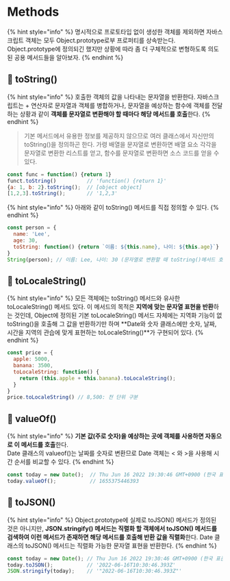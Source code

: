 # Methods

{% hint style="info" %}
명시적으로 프로토타입 없이 생성한 객체를 제외하면 자바스크립트 객체는 모두 Object.prototype로부 프로퍼티를 상속받는다. Object.prototype에 정의되긴 했지만 상황에 따라 좀 더 구체적으로 변형하도록 의도된 공용 메서드들을 알아보자.
{% endhint %}

## 🐇 toString()

{% hint style="info" %}
호출한 객체의 값을 나타내는 문자열을 반환한다. 자바스크립트는 + 연산자로 문자열과 객체를 병합하거나, 문자열을 예상하는 함수에 객체를 전달하는 상황과 같이 **객체를 문자열로 변환해야 할 때마다 해당 메서드를 호출**한다.
{% endhint %}

> 기본 메서드에서 유용한 정보를 제공하지 않으므로 여러 클래스에서 자신만의 toString()을 정의하곤 한다. 가령 배열을 문자열로 변환하면 배열 요소 각각을 문자열로 변환한 리스트를 얻고, 함수를 문자열로 변환하면 소스 코드를 얻을 수 있다.

```javascript
const func = function() {return 1}
funct.toString()          // 'function() {return 1}'
{a: 1, b: 2}.toString();  // [object object]
[1,2,3].toString();       // '1,2,3'
```

{% hint style="info" %}
&#x20;아래와 같이 toString() 메서드를 직접 정의할 수 있다.
{% endhint %}

```javascript
const person = {
  name: 'Lee',
  age: 30,
  toString: function() {return `이름: ${this.name}, 나이: ${this.age}`}
}
String(person); // 이름: Lee, 나이: 30 (문자열로 변환할 때 toString()메서드 호출)
```

## 🐇 toLocaleString()

{% hint style="info" %}
모든 객체에는 toString() 메서드와 유사한 toLocaleString() 메서드 있다. 이 메서드의 목적은 **지역에 맞는 문자열 표현을 반환**하는 것인데, Object에 정의된 기본 toLocaleString() 메서드 자체에는 지역화 기능이 없 toString()을 호출해 그 값을 반환하기만 하며 **Date와 숫자 클래스에만 숫자, 날짜, 시간을 지역의 관습에 맞게 표현하는 toLocaleString()**가 구현되어 있다.
{% endhint %}

```javascript
const price = {
  apple: 5000,
  banana: 3500,
  toLocaleString: function() {
    return (this.apple + this.banana).toLocaleString();
  }
}
price.toLocaleString() // 8,500: 천 단위 구분
```

## 🐇 valueOf()

{% hint style="info" %}
**기본 값(주로 숫자)을 예상하는 곳에 객체를 사용하면 자동으로 이 메서드를 호출**한다.\
Date 클래스의 valueof()는 날짜를 숫자로 변환므로 Date 객체는 < 와 >을 사용해 시간 순서를 비교할 수 있다.&#x20;
{% endhint %}

```javascript
const today = new Date();  // Thu Jun 16 2022 19:30:46 GMT+0900 (한국 표준시)
today.valueOf();           // 1655375446393
```

## 🐇 toJSON()

{% hint style="info" %}
Object.prototype에 실제로 toJSON() 메서드가 정의된 것은 아니지만, **JSON.stringify() 메서드는 직렬화 할 객체에서 toJSON() 메서드를 검색하여 이런 메서드가 존재하면 해당 메서드를 호출해 반환 값을 직렬화**한다. Date 클래스의 toJSON() 메서드는 직렬화 가능한 문자열 표현을 반환한다.
{% endhint %}

```javascript
const today = new Date(); // Thu Jun 16 2022 19:30:46 GMT+0900 (한국 표준시)
today.toJSON();           // '2022-06-16T10:30:46.393Z'
JSON.stringify(today);    // '"2022-06-16T10:30:46.393Z"'
```
